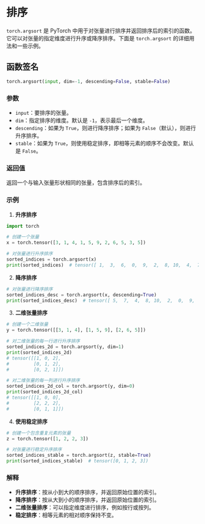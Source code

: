# 排序

`torch.argsort` 是 PyTorch 中用于对张量进行排序并返回排序后的索引的函数。它可以对张量的指定维度进行升序或降序排序。下面是 `torch.argsort` 的详细用法和一些示例。

## 函数签名

```python
torch.argsort(input, dim=-1, descending=False, stable=False)
```

### 参数

- `input`：要排序的张量。
- `dim`：指定排序的维度。默认是 `-1`，表示最后一个维度。
- `descending`：如果为 `True`，则进行降序排序；如果为 `False`（默认），则进行升序排序。
- `stable`：如果为 `True`，则使用稳定排序，即相等元素的顺序不会改变。默认是 `False`。

### 返回值

返回一个与输入张量形状相同的张量，包含排序后的索引。

### 示例

1. **升序排序**

```python
import torch

# 创建一个张量
x = torch.tensor([3, 1, 4, 1, 5, 9, 2, 6, 5, 3, 5])

# 对张量进行升序排序
sorted_indices = torch.argsort(x)
print(sorted_indices)  # tensor([ 1,  3,  6,  0,  9,  2,  8, 10,  4,  7,  5])
```

2. **降序排序**

```python
# 对张量进行降序排序
sorted_indices_desc = torch.argsort(x, descending=True)
print(sorted_indices_desc)  # tensor([ 5,  7,  4,  8, 10,  2,  0,  9,  6,  1,  3])
```

3. **二维张量排序**

```python
# 创建一个二维张量
y = torch.tensor([[3, 1, 4], [1, 5, 9], [2, 6, 5]])

# 对二维张量的每一行进行升序排序
sorted_indices_2d = torch.argsort(y, dim=1)
print(sorted_indices_2d)
# tensor([[1, 0, 2],
#         [0, 1, 2],
#         [0, 2, 1]])

# 对二维张量的每一列进行升序排序
sorted_indices_2d_col = torch.argsort(y, dim=0)
print(sorted_indices_2d_col)
# tensor([[1, 0, 0],
#         [2, 2, 2],
#         [0, 1, 1]])
```

4. **使用稳定排序**

```python
# 创建一个包含重复元素的张量
z = torch.tensor([1, 2, 2, 3])

# 对张量进行稳定升序排序
sorted_indices_stable = torch.argsort(z, stable=True)
print(sorted_indices_stable)  # tensor([0, 1, 2, 3])
```

### 解释

- **升序排序**：按从小到大的顺序排序，并返回原始位置的索引。
- **降序排序**：按从大到小的顺序排序，并返回原始位置的索引。
- **二维张量排序**：可以指定维度进行排序，例如按行或按列。
- **稳定排序**：相等元素的相对顺序保持不变。